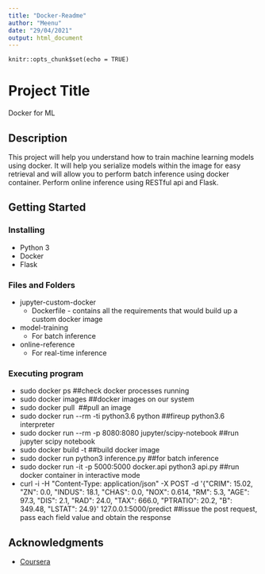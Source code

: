 ```yaml
---
title: "Docker-Readme"
author: "Meenu"
date: "29/04/2021"
output: html_document
---
```


```{r setup, include=FALSE}
knitr::opts_chunk$set(echo = TRUE)
```

# Project Title

Docker for ML

## Description

This project will help you understand  how to train machine learning models using docker. It will help you serialize models within the image for easy retrieval and will allow you to perform batch inference using docker container. Perform online inference using RESTful api and Flask.

## Getting Started

### Installing

* Python 3
* Docker
* Flask


### Files and Folders

* jupyter-custom-docker 
  * Dockerfile - contains all the requirements that would build up a custom docker image
* model-training
  * For batch inference
* online-reference
  * For real-time inference

### Executing program

* sudo docker ps     ##check docker processes running
* sudo docker images     ##docker images on our system
* sudo docker pull <image name>      ##pull an image
* sudo docker run --rm -ti python3.6 python      ##fireup python3.6 interpreter
* sudo docker run --rm -p 8080:8080 jupyter/scipy-notebook      ##run jupyter scipy notebook
* sudo docker build -t <docker image name>      ##build docker image
* sudo docker run <docker image name> python3 inference.py       ##for batch inference
* sudo docker run -it -p 5000:5000 docker.api python3 api.py       ##run docker container in interactive mode
* curl -i -H "Content-Type: application/json" -X POST -d '{"CRIM": 15.02, "ZN": 0.0, "INDUS": 18.1, "CHAS": 0.0, "NOX": 0.614, "RM": 5.3, "AGE": 97.3, "DIS": 2.1, "RAD": 24.0, "TAX": 666.0, "PTRATIO": 20.2, "B": 349.48, "LSTAT": 24.9}' 127.0.0.1:5000/predict       ##issue the post request, pass each field value and obtain the response


## Acknowledgments
* [Coursera](https://coursera.org)